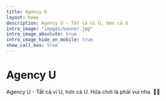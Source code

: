 ```yaml
---
title: Agency U
layout: home
description: Agency U - Tất cả vì U, hơn cả U
intro_image: "images/banner.jpg"
intro_image_absolute: true
intro_image_hide_on_mobile: true
show_call_box: true
---
```


# Agency U

Agency U - Tất cả vì U, hơn cả U. Hứa chơi là phải vui nha. 🙌🏻
